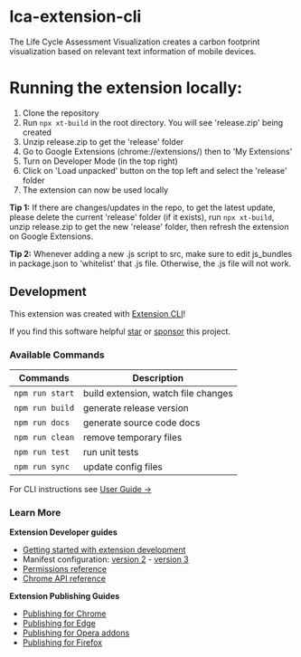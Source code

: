 # lca-extension-cli

The Life Cycle Assessment Visualization creates a carbon footprint visualization based on relevant text information of mobile devices.

# Running the extension locally:
1. Clone the repository
2. Run `npx xt-build` in the root directory. You will see 'release.zip' being created
3. Unzip release.zip to get the 'release' folder
4. Go to Google Extensions (chrome://extensions/) then to 'My Extensions'
5. Turn on Developer Mode (in the top right)
6. Click on 'Load unpacked' button on the top left and select the 'release' folder
7. The extension can now be used locally

**Tip 1:** If there are changes/updates in the repo, to get the latest update, please delete the current 'release' folder (if it exists), run `npx xt-build`, unzip release.zip to get the new 'release' folder, then refresh the extension on Google Extensions.

**Tip 2:**  Whenever adding a new .js script to src, make sure to edit js_bundles in package.json to 'whitelist' that .js file. Otherwise, the .js file will not work.

## Development

This extension was created with [Extension CLI](https://oss.mobilefirst.me/extension-cli/)!

If you find this software helpful [star](https://github.com/MobileFirstLLC/extension-cli/) or [sponsor](https://github.com/sponsors/MobileFirstLLC) this project.


### Available Commands

| Commands | Description |
| --- | --- |
| `npm run start` | build extension, watch file changes |
| `npm run build` | generate release version |
| `npm run docs` | generate source code docs |
| `npm run clean` | remove temporary files |
| `npm run test` | run unit tests |
| `npm run sync` | update config files |

For CLI instructions see [User Guide &rarr;](https://oss.mobilefirst.me/extension-cli/)

### Learn More

**Extension Developer guides**

- [Getting started with extension development](https://developer.chrome.com/extensions/getstarted)
- Manifest configuration: [version 2](https://developer.chrome.com/extensions/manifest) - [version 3](https://developer.chrome.com/docs/extensions/mv3/intro/)
- [Permissions reference](https://developer.chrome.com/extensions/declare_permissions)
- [Chrome API reference](https://developer.chrome.com/docs/extensions/reference/)

**Extension Publishing Guides**

- [Publishing for Chrome](https://developer.chrome.com/webstore/publish)
- [Publishing for Edge](https://docs.microsoft.com/en-us/microsoft-edge/extensions-chromium/publish/publish-extension)
- [Publishing for Opera addons](https://dev.opera.com/extensions/publishing-guidelines/)
- [Publishing for Firefox](https://extensionworkshop.com/documentation/publish/submitting-an-add-on/)
